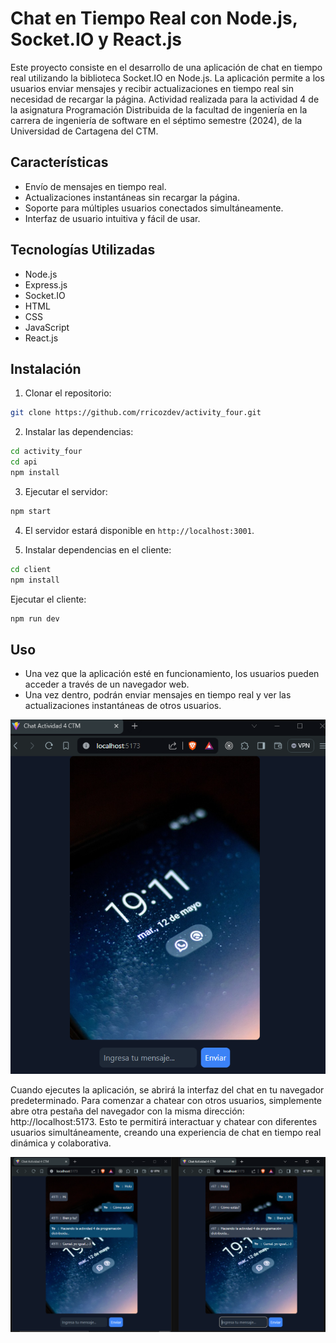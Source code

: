 # Chat en Tiempo Real con Node.js, Socket.IO y React.js

Este proyecto consiste en el desarrollo de una aplicación de chat en tiempo real utilizando la biblioteca Socket.IO en Node.js. La aplicación permite a los usuarios enviar mensajes y recibir actualizaciones en tiempo real sin necesidad de recargar la página. Actividad realizada para la actividad 4 de la asignatura Programación Distribuida de la facultad de ingeniería en la carrera de ingeniería de software en el séptimo semestre (2024), de la Universidad de Cartagena del CTM.

## Características

- Envío de mensajes en tiempo real.
- Actualizaciones instantáneas sin recargar la página.
- Soporte para múltiples usuarios conectados simultáneamente.
- Interfaz de usuario intuitiva y fácil de usar.

## Tecnologías Utilizadas

- Node.js
- Express.js
- Socket.IO
- HTML
- CSS
- JavaScript
- React.js

## Instalación

1. Clonar el repositorio:

```bash
git clone https://github.com/rricozdev/activity_four.git
```

2. Instalar las dependencias:

```bash
cd activity_four
cd api
npm install
```

3. Ejecutar el servidor:

```bash
npm start
```

4. El servidor estará disponible en `http://localhost:3001`.

5. Instalar dependencias en el cliente:

```bash
cd client
npm install
```

Ejecutar el cliente:

```bash
npm run dev
```

## Uso

- Una vez que la aplicación esté en funcionamiento, los usuarios pueden acceder a través de un navegador web.
- Una vez dentro, podrán enviar mensajes en tiempo real y ver las actualizaciones instantáneas de otros usuarios.

![alt text](image-1.png)

Cuando ejecutes la aplicación, se abrirá la interfaz del chat en tu navegador predeterminado. Para comenzar a chatear con otros usuarios, simplemente abre otra pestaña del navegador con la misma dirección: http://localhost:5173. Esto te permitirá interactuar y chatear con diferentes usuarios simultáneamente, creando una experiencia de chat en tiempo real dinámica y colaborativa.


![alt text](image.png)

